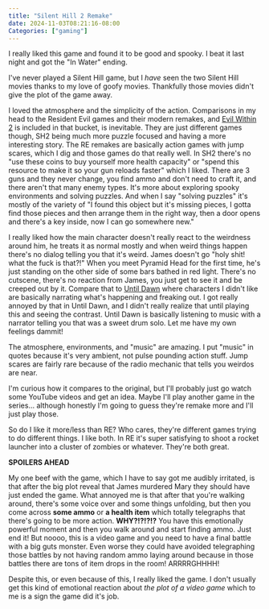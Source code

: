 ```yaml
---
title: "Silent Hill 2 Remake"
date: 2024-11-03T08:21:16-08:00
Categories: ["gaming"]
---
```

I really liked this game and found it to be good and spooky. I beat it last night and got the "In Water" ending.

I've never played a Silent Hill game, but I *have* seen the two Silent Hill movies thanks to my love of goofy movies. Thankfully those movies didn't give the plot of the game away.

I loved the atmosphere and the simplicity of the action. Comparisons in my head to the Resident Evil games and their modern remakes, and [Evil Within 2](/posts/evil-within-2) is included in that bucket, is inevitable. They are just different games though, SH2 being much more puzzle focused and having a more interesting story. The RE remakes are basically action games with jump scares, which I dig and those games do that really well. In SH2 there's no "use these coins to buy yourself more health capacity" or "spend this resource to make it so your gun reloads faster" which I liked. There are 3 guns and they never change, you find ammo and don't need to craft it, and there aren't that many enemy types. It's more about exploring spooky environments and solving puzzles. And when I say "solving puzzles" it's mostly of the variety of "I found this object but it's missing pieces, I gotta find those pieces and then arrange them in the right way, then a door opens and there's a key inside, now I can go somewhere new."

I really liked how the main character doesn't really react to the weirdness around him, he treats it as normal mostly and when weird things happen there's no dialog telling you that it's weird. James doesn't go "holy shit! what the fuck is that?!" When you meet Pyramid Head for the first time, he's just standing on the other side of some bars bathed in red light. There's no cutscene, there's no reaction from James, you just get to see it and be creeped out by it. Compare that to [Until Dawn](/posts/until-down) where characters I didn't like are basically narrating what's happening and freaking out. I got really annoyed by that in Until Dawn, and I didn't really realize that until playing this and seeing the contrast. Until Dawn is basically listening to music with a narrator telling you that was a sweet drum solo. Let me have my own feelings dammit!

The atmosphere, environments, and "music" are amazing. I put "music" in quotes because it's very ambient, not pulse pounding action stuff. Jump scares are fairly rare because of the radio mechanic that tells you weirdos are near.

I'm curious how it compares to the original, but I'll probably just go watch some YouTube videos and get an idea. Maybe I'll play another game in the series... although honestly I'm going to guess they're remake more and I'll just play those.

So do I like it more/less than RE? Who cares, they're different games trying to do different things. I like both. In RE it's super satisfying to shoot a rocket launcher into a cluster of zombies or whatever. They're both great.

**SPOILERS AHEAD**

My one beef with the game, which I have to say got me audibly irritated, is that after the big plot reveal that James murdered Mary they should have just ended the game. What annoyed me is that after that you're walking around, there's some voice over and some things unfolding, but then you come across **some ammo** or **a health item** which totally telegraphs that there's going to be more action. **WHY?!?!?!?** You have this emotionally powerful moment and then you walk around and start finding ammo. Just end it! But noooo, this is a video game and you need to have a final battle with a big guts monster. Even worse they could have avoided telegraphing those battles by not having random ammo laying around because in those battles there are tons of item drops in the room! ARRRRGHHHH!

Despite this, or even because of this, I really liked the game. I don't usually get this kind of emotional reaction about *the plot of a video game* which to me is a sign the game did it's job.

